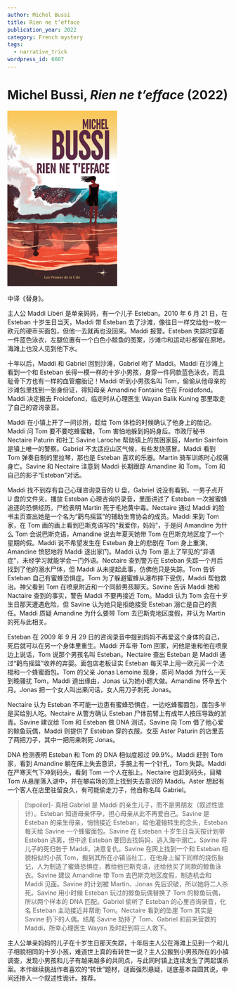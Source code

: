 ```yaml
---
author: Michel Bussi
title: Rien ne t’efface
publication_year: 2022
category: French mystery
tags:
  - narrative_trick
wordpress_id: 6607
---
```


# Michel Bussi, <i>Rien ne t’efface</i> (2022)

<img src=images/2022_cover.jpg width=250/>

中译《替身》。

主人公 Maddi Libéri 是单亲妈妈，有一个儿子 Esteban。2010 年 6 月 21 日，在 Esteban 十岁生日当天，Maddi 带 Esteban 去了沙滩，像往日一样交给他一枚一欧元的硬币买面包，但他一去就再也没回来。Maddi 报警。Esteban 失踪时穿着一件蓝色泳衣，左腿位置有一个白色小鲸鱼的图案，沙滩巾和运动衫都留在原地，海滩上也没人见到他下水。

十年以后，Maddi 和 Gabriel 回到沙滩，Gabriel 吻了 Maddi。Maddi 在沙滩上看到一个和 Esteban 长得一模一样的十岁小男孩，身穿一件同款蓝色泳衣，而且耻骨下方也有一样的血管瘤胎记！Maddi 听到小男孩名叫 Tom，偷偷从他母亲的沙滩包里找到一张身份证，得知母亲 Amandine Fontaine 住在 Froidefond。Maddi 决定搬去 Froidefond，临走时从心理医生 Wayan Balik Kuning 那里取走了自己的咨询录音。

Maddi 在小镇上开了一间诊所，趁给 Tom 体检的时候确认了他身上的胎记。Maddi 问 Tom 要不要吃蜂蜜糖，Tom 害怕地躲到妈妈身后。市政厅秘书 Nectaire Paturin 和社工 Savine Laroche 帮助镇上的贫困家庭，Martin Sainfoin 是镇上唯一的警察。Gabriel 不太适应山区气候，有些发烧感冒。Maddi 看到 Tom 弹奏自制的里拉琴，那也是 Esteban 喜欢的乐器。Martin 骑车训练时心绞痛身亡。Savine 和 Nectaire 注意到 Maddi 长期跟踪 Amandine 和 Tom。Tom 和自己的影子“Esteban”对话。

Maddi 找不到存有自己心理咨询录音的 U 盘，Gabriel 说没有看到。一男子点开 U 盘的文件夹，播放 Esteban 心理咨询的录音，里面讲述了 Esteban 一次被蜜蜂追逐的恐惧经历。尸检表明 Martin 死于毛地黄中毒。Nectaire 通过 Maddi 的脸书主页查出她是一个名为“鹳鸟摇篮”的辅助生育协会的成员。Maddi 来到 Tom 家，在 Tom 画的画上看到巴斯克语写的“我爱你，妈妈”，于是问 Amandine 为什么 Tom 会说巴斯克语，Amandine 说去年夏天她带 Tom 在巴斯克地区度了一个星期的假。Maddi 说不希望发生在 Esteban 身上的悲剧在 Tom 身上重演，Amandine 愤怒地将 Maddi 逐出家门。Maddi 认为 Tom 患上了罕见的“异语症”，未经学习就能学会一门外语。Nectaire 查到警方在 Esteban 失踪一个月后找到了他的溺水尸体，但 Maddi 从未提起此事，仿佛他只是失踪。Tom 告诉 Esteban 自己有蜜蜂恐惧症。Tom 为了躲避蜜蜂从瀑布摔下受伤，Maddi 帮他救治。神父看到 Tom 在喷泉附近和一个同龄男孩聊天。Savine 告诉 Maddi 她和 Nactaire 查到的事实，警告 Maddi 不要再接近 Tom。Maddi 认为 Tom 会在十岁生日那天遭遇危险，但 Savine 认为她只是拒绝接受 Esteban 溺亡是自己的责任。Maddi 质疑 Amandine 为什么要带 Tom 去巴斯克地区度假，并认为 Martin 的死与此相关。

Esteban 在 2009 年 9 月 29 日的咨询录音中提到妈妈不再爱这个身体的自己，死后就可以在另一个身体里重生。Maddi 开车带 Tom 回家，问他是谁和他在喷泉边上说话，Tom 说那个男孩名叫 Esteban。Nectaire 查出 Esteban 是 Maddi 通过“鹳鸟摇篮”收养的弃婴。面包店老板证实 Esteban 每天早上用一欧元买一个法棍和一个蜂蜜面包。Tom 的父亲 Jonas Lemoine 现身，质问 Maddi 为什么一天到晚骚扰 Tom，Maddi 道出缘由，Jonas 认为她小题大做。Amandine 怀孕五个月。Jonas 把一个女人叫出来问话，女人用刀子刺死 Jonas。

Nectaire 认为 Esteban 不可能一边患有蜜蜂恐惧症，一边吃蜂蜜面包，面包多半是买给别人吃。Nectaire 从警方确认 Esteban 尸体前臂上有成年人按压导致的淤青。Savine 建议给 Tom 和 Esteban 做 DNA 测试，Savine 向 Tom 借了他心爱的鲸鱼玩偶，Maddi 则提供了 Esteban 穿的衣服。女巫 Aster Paturin 的店里丢了两把刀子，其中一把用来刺死 Jonas。

DNA 检测表明 Esteban 和 Tom 的 DNA 相似度超过 99.9%。Maddi 赶到 Tom 家，看到 Amandine 躺在床上失去意识，手腕上有一个针孔，Tom 失踪。Maddi 在严寒天气下冲到码头，看到 Tom 一个人在船上。Nectaire 也赶到码头，目睹 Tom 从悬崖落入湖中，并在攀岩场的顶上找到失去意识的 Maddi。Aster 想起有一个客人在店里驻留良久，有可能偷走刀子，他自称名叫 Gabriel。

> [!spoiler]- 真相
> Gabriel 是 Maddi 的亲生儿子，而不是男朋友（叙述性诡计）。Esteban 知道母亲怀孕，担心母亲从此不再爱自己。Savine 是 Esteban 的亲生母亲，悄悄接近 Esteban，给他灌输转生的念头，Esteban 每天给 Savine 一个蜂蜜面包。Savine 在 Esteban 十岁生日当天按计划带 Esteban 逃离，但中途 Esteban 要回去找妈妈，逃入海中溺亡。Savine 将儿子的死归咎于 Maddi，决意复仇。Savine 在网上找到一个和 Esteban 相貌相似的小孩 Tom，搬到其所在小镇当社工，在他身上留下同样的烧伤胎记，人为制造了蜜蜂恐惧症，教给他巴斯克语，还给他买了同款的鲸鱼泳衣。Savine 建议 Amandine 带 Tom 去巴斯克地区度假，制造机会和 Maddi 见面。Savine 的计划被 Martin、Jonas 先后识破，所以她将二人杀死。Savine 用小时候 Esteban 玩过的鲸鱼玩偶替换了 Tom 的鲸鱼玩偶，所以两个样本的 DNA 匹配。Gabriel 偷听了 Esteban 的心里咨询录音，化名 Esteban 主动接近并帮助 Tom。Nectaire 看到的坠崖 Tom 其实是 Savine 扔下的人偶。结尾 Savine 劫持了 Tom、Gabriel 和前来营救的 Maddi，所幸心理医生 Wayan 及时赶到将三人救下。

主人公单亲妈妈的儿子在十岁生日那天失踪，十年后主人公在海滩上见到一个和儿子相貌相同的十岁小孩，难道世上真的有转世一说？主人公搬到小男孩所在的小镇调查，发现小男孩和儿子有越来越多的共同点，与此同时镇上连续发生了两起谋杀案。本作继续挑战作者喜欢的“转世”题材，谜面强烈悬疑，谜底基本自圆其说，中间还掺入一个叙述性诡计。推荐。